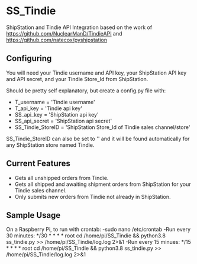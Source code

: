 # SS_Tindie
ShipStation and Tindie API Integration based on the work of https://github.com/NuclearManD/TindieAPI and https://github.com/natecox/pyshipstation

## Configuring
You will need your Tindie username and API key, your ShipStation API key and API secret, and your Tindie Store_Id from ShipStation.

Should be pretty self explanatory, but create a config.py file with:
- T_username = 'Tindie username'
- T_api_key = 'Tindie api key'
- SS_api_key = 'ShipStation api key'
- SS_api_secret = 'ShipStation api secret'
- SS_Tindie_StoreID = 'ShipStation Store_Id of Tindie sales channel/store'

SS_Tindie_StoreID can also be set to '' and it will be found automatically for any ShipStation store named Tindie.

## Current Features
- Gets all unshipped orders from Tindie.
- Gets all shipped and awaiting shipment orders from ShipStation for your Tindie sales channel.
- Only submits new orders from Tindie not already in ShipStation.

## Sample Usage
On a Raspberry Pi, to run with crontab:
-sudo nano /etc/crontab
-Run every 30 minutes: */30 *  * * *   root    cd /home/pi/SS_Tindie && python3.8 ss_tindie.py >> /home/pi/SS_Tindie/log.log 2>&1
-Run every 15 minues:  */15 *  * * *   root    cd /home/pi/SS_Tindie && python3.8 ss_tindie.py >> /home/pi/SS_Tindie/log.log 2>&1
